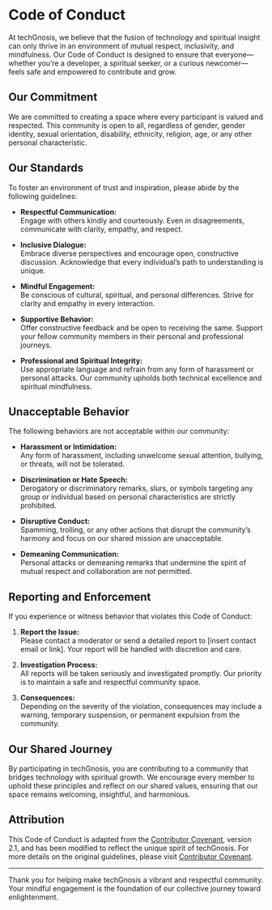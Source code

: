 # Code of Conduct

At techGnosis, we believe that the fusion of technology and spiritual insight can only thrive in an environment of mutual respect, inclusivity, and mindfulness. Our Code of Conduct is designed to ensure that everyone—whether you’re a developer, a spiritual seeker, or a curious newcomer—feels safe and empowered to contribute and grow.

## Our Commitment

We are committed to creating a space where every participant is valued and respected. This community is open to all, regardless of gender, gender identity, sexual orientation, disability, ethnicity, religion, age, or any other personal characteristic.

## Our Standards

To foster an environment of trust and inspiration, please abide by the following guidelines:

- **Respectful Communication:**  
  Engage with others kindly and courteously. Even in disagreements, communicate with clarity, empathy, and respect.

- **Inclusive Dialogue:**  
  Embrace diverse perspectives and encourage open, constructive discussion. Acknowledge that every individual’s path to understanding is unique.

- **Mindful Engagement:**  
  Be conscious of cultural, spiritual, and personal differences. Strive for clarity and empathy in every interaction.

- **Supportive Behavior:**  
  Offer constructive feedback and be open to receiving the same. Support your fellow community members in their personal and professional journeys.

- **Professional and Spiritual Integrity:**  
  Use appropriate language and refrain from any form of harassment or personal attacks. Our community upholds both technical excellence and spiritual mindfulness.

## Unacceptable Behavior

The following behaviors are not acceptable within our community:

- **Harassment or Intimidation:**  
  Any form of harassment, including unwelcome sexual attention, bullying, or threats, will not be tolerated.

- **Discrimination or Hate Speech:**  
  Derogatory or discriminatory remarks, slurs, or symbols targeting any group or individual based on personal characteristics are strictly prohibited.

- **Disruptive Conduct:**  
  Spamming, trolling, or any other actions that disrupt the community’s harmony and focus on our shared mission are unacceptable.

- **Demeaning Communication:**  
  Personal attacks or demeaning remarks that undermine the spirit of mutual respect and collaboration are not permitted.

## Reporting and Enforcement

If you experience or witness behavior that violates this Code of Conduct:

1. **Report the Issue:**  
   Please contact a moderator or send a detailed report to [insert contact email or link]. Your report will be handled with discretion and care.

2. **Investigation Process:**  
   All reports will be taken seriously and investigated promptly. Our priority is to maintain a safe and respectful community space.

3. **Consequences:**  
   Depending on the severity of the violation, consequences may include a warning, temporary suspension, or permanent expulsion from the community.

## Our Shared Journey

By participating in techGnosis, you are contributing to a community that bridges technology with spiritual growth. We encourage every member to uphold these principles and reflect on our shared values, ensuring that our space remains welcoming, insightful, and harmonious.

## Attribution

This Code of Conduct is adapted from the [Contributor Covenant][homepage], version 2.1, and has been modified to reflect the unique spirit of techGnosis. For more details on the original guidelines, please visit [Contributor Covenant](https://www.contributor-covenant.org).

[homepage]: https://www.contributor-covenant.org

---

Thank you for helping make techGnosis a vibrant and respectful community. Your mindful engagement is the foundation of our collective journey toward enlightenment.
